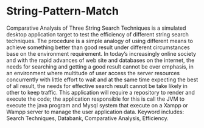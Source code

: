 # String-Pattern-Match
Comparative Analysis of Three String Search Techniques is a simulated desktop application target to test the efficiency of different string search techniques. The procedure is a simple analogy of using different means to achieve something better than good result under different circumstances base on the environment requirement.
In today’s increasingly online society and with the rapid advances of web site and databases on the internet, the needs for searching and getting a good result cannot be over emphasis, in an environment where multitude of user access the server resources concurrently with little effort to wait and at the same time expecting the best of all result, the needs for effective search result cannot be take likely in other to keep traffic. This application will require a repository to render and execute the code; the application responsible for this is call the JVM to execute the java program and Mysql system that execute on a Xampp or Wampp server to manage the user application data.   Keyword includes: Search Techniques, Databank, Comparative Analysis, Efficiency.
